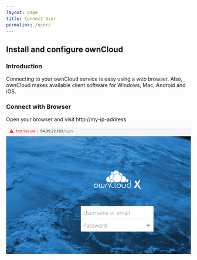 ```yaml
---
layout: page
title: Connect User
permalink: /user/
---
```


## Install and configure ownCloud

### Introduction

Connecting to your ownCloud service is easy using a web browser. Also,
ownCloud makes available client software for Windows, Mac, Android and iOS.

### Connect with Browser

Open your browser and visit http://my-ip-address

![Login page](/images/login.png)
